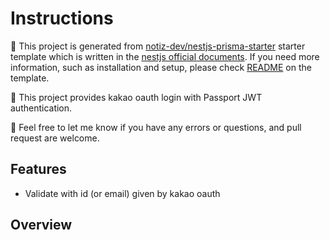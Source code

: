 # Instructions

🚀 This project is generated from [notiz-dev/nestjs-prisma-starter](https://github.com/notiz-dev/nestjs-prisma-starter) starter template which is written in the [nestjs official documents](https://docs.nestjs.com/recipes/prisma). If you need more information, such as installation and setup, please check [README](https://github.com/notiz-dev/nestjs-prisma-starter#readme) on the template.

👀 This project provides kakao oauth login with Passport JWT authentication.

📝 Feel free to let me know if you have any errors or questions, and pull request are welcome.

## Features

- Validate with id (or email) given by kakao oauth

## Overview
